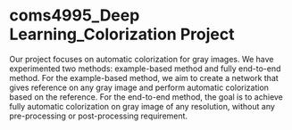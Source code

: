 # coms4995_Deep Learning_Colorization Project
Our project focuses on automatic colorization for gray images. 
We have experimented two methods: example-based method and fully end-to-end method. 
For the example-based method, we aim to create a network that gives reference on any gray image and perform automatic colorization based on the reference. 
For the end-to-end method, the goal is to achieve fully automatic colorization on gray image of any resolution, without any pre-processing or post-processing requirement.
